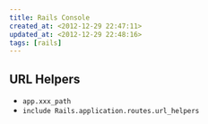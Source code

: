 ```yaml
---
title: Rails Console
created_at: <2012-12-29 22:47:11>
updated_at: <2012-12-29 22:48:16>
tags: [rails]
---
```


URL Helpers
-----------

-   `app.xxx_path`
-   `include Rails.application.routes.url_helpers`

